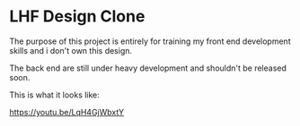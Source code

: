 # LHF Design Clone

The purpose of this project is entirely for training my front end development skills and i don't own this design.

The back end are still under heavy development and shouldn't be released soon.

This is what it looks like:

https://youtu.be/LqH4GjWbxtY
